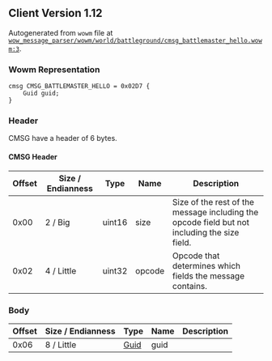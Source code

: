 ## Client Version 1.12

Autogenerated from `wowm` file at [`wow_message_parser/wowm/world/battleground/cmsg_battlemaster_hello.wowm:3`](https://github.com/gtker/wow_messages/tree/main/wow_message_parser/wowm/world/battleground/cmsg_battlemaster_hello.wowm#L3).

### Wowm Representation
```rust,ignore
cmsg CMSG_BATTLEMASTER_HELLO = 0x02D7 {
    Guid guid;
}
```
### Header
CMSG have a header of 6 bytes.

#### CMSG Header
| Offset | Size / Endianness | Type   | Name   | Description |
| ------ | ----------------- | ------ | ------ | ----------- |
| 0x00   | 2 / Big           | uint16 | size   | Size of the rest of the message including the opcode field but not including the size field.|
| 0x02   | 4 / Little        | uint32 | opcode | Opcode that determines which fields the message contains.|
### Body
| Offset | Size / Endianness | Type | Name | Description |
| ------ | ----------------- | ---- | ---- | ----------- |
| 0x06 | 8 / Little | [Guid](../spec/packed-guid.md) | guid |  |
